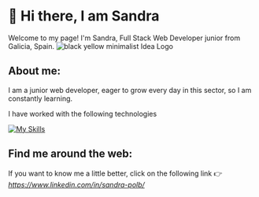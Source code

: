 # :wave: Hi there, I am Sandra
Welcome to my page!
I'm Sandra, Full Stack Web Developer junior from Galicia, Spain.
![black yellow minimalist Idea Logo](https://github.com/Snnip/Snnip/assets/131202034/65f10de8-9575-453a-a493-c75c36eff3d7)

## About me:
I am a junior web developer, eager to grow every day in this sector, so I am constantly learning.
 
I have worked with the following technologies

[![My Skills](https://skillicons.dev/icons?i=html,css,js,react,mysql,nodejs,materialui)](https://skillicons.dev)
  
## Find me around the web:                                    
If you want to know me a little better, click on the following link :point_right: _https://www.linkedin.com/in/sandra-polb/_



